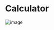 # Calculator

 
![image](https://github.com/user-attachments/assets/397a3ea5-084c-4a65-8a30-a84f6451a68f)

